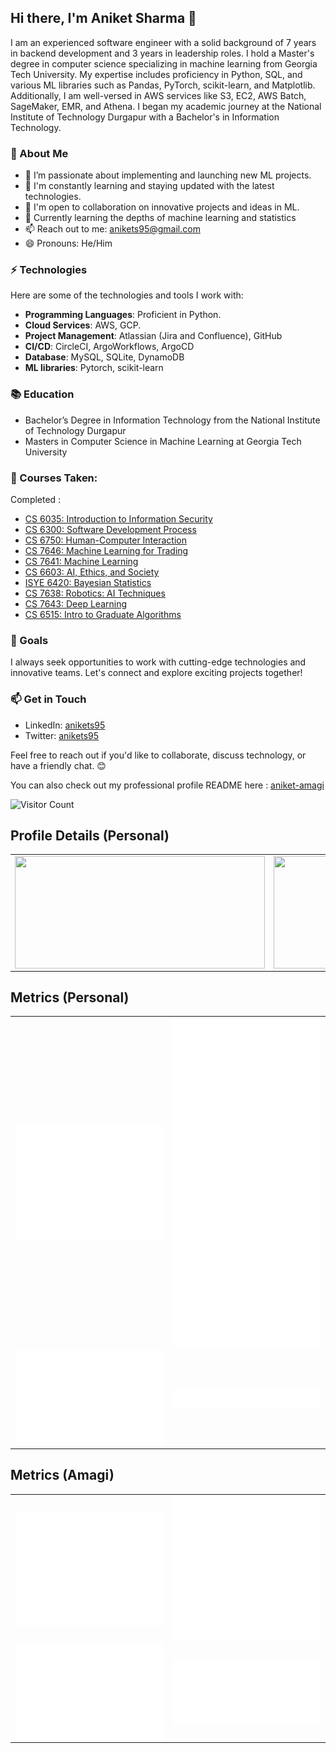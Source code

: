 ## Hi there, I'm Aniket Sharma 👋

I am an experienced software engineer with a solid background of 7 years in backend development and 3 years in leadership roles. I hold a Master's degree in computer science specializing in machine learning from Georgia Tech University. My expertise includes proficiency in Python, SQL, and various ML libraries such as Pandas, PyTorch, scikit-learn, and Matplotlib. Additionally, I am well-versed in AWS services like S3, EC2, AWS Batch, SageMaker, EMR, and Athena. I began my academic journey at the National Institute of Technology Durgapur with a Bachelor's in Information Technology.

### 🚀 About Me

- 🔭 I’m passionate about implementing and launching new ML projects.
- 🌱 I'm constantly learning and staying updated with the latest technologies.
- 👯 I'm open to collaboration on innovative projects and ideas in ML.
- 💬 Currently learning the depths of machine learning and statistics
- 📫 Reach out to me: [anikets95@gmail.com](mailto:anikets95@gmail.com)
- 😄 Pronouns: He/Him

### ⚡ Technologies

Here are some of the technologies and tools I work with:

- **Programming Languages**: Proficient in Python.
- **Cloud Services**: AWS, GCP.
- **Project Management**: Atlassian (Jira and Confluence), GitHub
- **CI/CD**: CircleCI, ArgoWorkflows, ArgoCD
- **Database**: MySQL, SQLite, DynamoDB
- **ML libraries**: Pytorch, scikit-learn

### 📚 Education

- Bachelor’s Degree in Information Technology from the National Institute of Technology Durgapur
- Masters in Computer Science in Machine Learning at Georgia Tech University

### 📖 Courses Taken:

Completed :
- [CS 6035: Introduction to Information Security](https://omscs.gatech.edu/cs-6035-introduction-to-information-security)
- [CS 6300: Software Development Process](https://omscs.gatech.edu/cs-6300-software-development-process)
- [CS 6750: Human-Computer Interaction](https://omscs.gatech.edu/cs-6750-human-computer-interaction)
- [CS 7646: Machine Learning for Trading](https://omscs.gatech.edu/cs-7646-machine-learning-trading)
- [CS 7641: Machine Learning](https://omscs.gatech.edu/cs-7641-machine-learning)
- [CS 6603: AI, Ethics, and Society](https://omscs.gatech.edu/cs-6603-ai-ethics-and-society)
- [ISYE 6420: Bayesian Statistics](https://omscs.gatech.edu/isye-6420-bayesian-statistics)
- [CS 7638: Robotics: AI Techniques](https://omscs.gatech.edu/cs-7638-robotics-ai-techniques)
- [CS 7643: Deep Learning](https://omscs.gatech.edu/cs-7643-deep-learning)
- [CS 6515: Intro to Graduate Algorithms](https://omscs.gatech.edu/cs-6515-intro-graduate-algorithms)


### 🌟 Goals

I always seek opportunities to work with cutting-edge technologies and innovative teams. Let's connect and explore exciting projects together!

### 📫 Get in Touch

- LinkedIn: [anikets95](https://www.linkedin.com/in/anikets95/)
- Twitter: [anikets95](https://twitter.com/anikets95)

Feel free to reach out if you'd like to collaborate, discuss technology, or have a friendly chat. 😊

You can also check out my professional profile README here : [aniket-amagi](https://www.github.com/aniket-amagi) 

![Visitor Count](https://visitor-badge.laobi.icu/badge?page_id=anikets95.anikets95)

## Profile Details (Personal)
<table>
  <tr>
    <td align="center">
<img height="180em" src="https://github-profile-summary-cards.vercel.app/api/cards/profile-details?username=anikets95&theme=transparent" width="400" height="200" align = "center"/>
    </td>
    <td align="center">
<img height="180em" src="https://github-readme-stats.vercel.app/api?username=anikets95&show_icons=true&theme=transparent" width="400" height="200" align = "center"/>
    </td>
  </tr>
  </table>


## Metrics (Personal)

<table>
  <tr>
    <td align="center">
<img src="https://raw.githubusercontent.com/anikets95/anikets95/main/svg/metrics.base.svg" align = "center"/>
    </td>
    <td align="center">
<img src="https://raw.githubusercontent.com/anikets95/anikets95/main/svg/metrics.plugin.calendar.full.svg" align = "center"/>
    </td>
  </tr>
    <tr>
    <td align="center">
<img src="https://raw.githubusercontent.com/anikets95/anikets95/main/svg/metrics.plugin.isocalendar.fullyear.svg" align = "center"/>
    </td>
    <td align="center">
<img src="https://raw.githubusercontent.com/anikets95/anikets95/main/svg/metrics.plugin.achievements.svg" align = "center"/>
    </td>
  </tr>
</table>

## Metrics (Amagi)

<table>
  <tr>
    <td align="center">
<img src="https://raw.githubusercontent.com/aniket-amagi/aniket-amagi/main/svg/metrics.base.svg" align = "center"/>
    </td>
    <td align="center">
<img src="https://raw.githubusercontent.com/aniket-amagi/aniket-amagi/main/svg/metrics.plugin.calendar.full.svg" align = "center"/>
    </td>
  </tr>
    <tr>
    <td align="center">
<img src="https://raw.githubusercontent.com/aniket-amagi/aniket-amagi/main/svg/metrics.plugin.isocalendar.fullyear.svg" align = "center"/>
    </td>
    <td align="center">
<img src="https://raw.githubusercontent.com/aniket-amagi/aniket-amagi/main/svg/metrics.plugin.achievements.svg" align = "center"/>
    </td>
  </tr>
</table>
